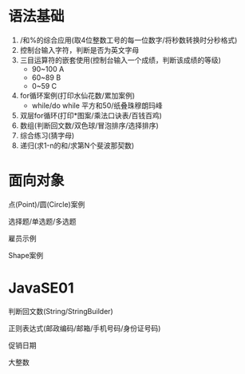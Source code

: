 # 语法基础

1.  /和%的综合应用(取4位整数工号的每一位数字/将秒数转换时分秒格式)
2. 控制台输入字符，判断是否为英文字母
3. 三目运算符的嵌套使用(控制台输入一个成绩，判断该成绩的等级)
   - 90~100 A
   - 60~89 B
   - 0~59 C
4. for循环案例(打印水仙花数/累加案例)
   - while/do while 平方和50/纸叠珠穆朗玛峰
5. 双层for循环(打印*图案/乘法口诀表/百钱百鸡)
6. 数组(判断回文数/双色球/冒泡排序/选择排序)
7. 综合练习(猜字母)
8. 递归(求1-n的和/求第N个斐波那契数)

# 面向对象

点(Point)/圆(Circle)案例

选择题/单选题/多选题

雇员示例

Shape案例

# JavaSE01

判断回文数(String/StringBuilder)

正则表达式(邮政编码/邮箱/手机号码/身份证号码)

促销日期

大整数
